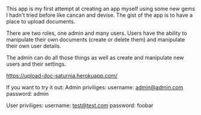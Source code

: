 This app is my first attempt at creating an app myself using some new gems I hadn't tried before like cancan and devise. The gist of the app is to have a place to upload documents. 

There are two roles, one admin and many users. Users have the ability to manipulate their own documents (create or delete them) and manipulate their own user details.

The admin can do all those things as well as create and manipulate new users and their settings.

https://upload-doc-saturnia.herokuapp.com/

If you want to try it out:
Admin priviliges: 
username: admin@admin.com
password: admin

User priviliges:
username: test@test.com
password: foobar